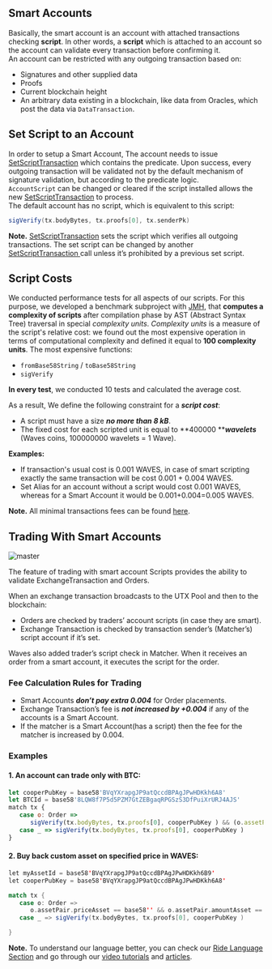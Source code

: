 ## Smart Accounts

Basically, the smart account is an account with attached transactions checking **script**. In other words, a **script** which is attached to an account so the account can validate every transaction before confirming it.  
An account can be restricted with any outgoing transaction based on:

* Signatures and other supplied data
* Proofs
* Current blockchain height
* An arbitrary data existing in a blockchain, like data from Oracles, which post the data via `DataTransaction`.

## Set Script to an Account

In order to setup a Smart Account, The account needs to issue [SetScriptTransaction](https://wavesplatform.github.io/waves-transactions/globals.html#setscript) which contains the predicate. Upon success, every outgoing transaction will be validated not by the default mechanism of signature validation, but according to the predicate logic.  
`AccountScript` can be changed or cleared if the script installed allows the new [SetScriptTransaction](https://wavesplatform.github.io/waves-transactions/globals.html#setscript) to process.  
The default account has no script, which is equivalent to this script:

```scala
sigVerify(tx.bodyBytes, tx.proofs[0], tx.senderPk)
```

**Note.** [SetScriptTransaction](https://wavesplatform.github.io/waves-transactions/globals.html#setscript) sets the script which verifies all outgoing transactions. The set script can be changed by another [SetScriptTransaction ](https://wavesplatform.github.io/waves-transactions/globals.html#setscript)call unless it’s prohibited by a previous set script.

## Script Costs

We conducted performance tests for all aspects of our scripts. For this purpose, we developed a benchmark subproject with [JMH](http://openjdk.java.net/projects/code-tools/jmh/), that **computes a complexity of scripts** after compilation phase by AST \(Abstract Syntax Tree\) traversal in special _complexity units_. _Complexity units_ is a measure of the script's relative cost: we found out the most expensive operation in terms of computational complexity and defined it equal to **100 complexity units**. The most expensive functions:

* `fromBase58String` / `toBase58String`
* `sigVerify`

**In every test**, we conducted 10 tests and calculated the average cost.

As a result, We define the following constraint for a _**script cost**_:

* A script must have a size _**no more than 8 kB**_.
* The fixed cost for each scripted unit is equal to **400000 **_**wavelets**_ \(Waves coins, 100000000 wavelets = 1 Wave\).

**Examples:**

* If transaction's usual cost is 0.001 WAVES, in case of smart scripting exactly the same transaction will be cost 0.001 + 0.004 WAVES.
* Set Alias for an account without a script would cost 0.001 WAVES, whereas for a Smart Account it would be 0.001+0.004=0.005 WAVES.

**Note.** All minimal transactions fees can be found [here](/en/blockchain/transaction/transaction-fee).

## Trading With Smart Accounts

![master](https://img.shields.io/badge/node->%3D0.15.0-4bc51d.svg)

The feature of trading with smart account Scripts provides the ability to validate ExchangeTransaction and Orders.

When an exchange transaction broadcasts to the UTX Pool and then to the blockchain:

* Orders are checked by traders’ account scripts \(in case they are smart\).
* Exchange Transaction is checked by transaction sender’s \(Matcher’s\) script account if it’s set.

Waves also added trader’s script check in Matcher. When it receives an order from a smart account, it executes the script for the order.

### Fee Calculation Rules for Trading

* Smart Accounts _**don’t pay extra 0.004**_ for Order placements.
* Exchange Transaction’s fee is _**not increased by +0.004**_ if any of the accounts is a Smart Account.
* If the matcher is a Smart Account\(has a script\) then the fee for the matcher is increased by 0.004.

### Examples

#### 1. An account can trade only with BTC:

```js
let cooperPubKey = base58'BVqYXrapgJP9atQccdBPAgJPwHDKkh6A8'
let BTCId = base58'8LQW8f7P5d5PZM7GtZEBgaqRPGSzS3DfPuiXrURJ4AJS'
match tx {
   case o: Order =>
      sigVerify(tx.bodyBytes, tx.proofs[0], cooperPubKey ) && (o.assetPair.priceAsset == BTCId || o.assetPair.amountAsset == BTCId)
   case _ => sigVerify(tx.bodyBytes, tx.proofs[0], cooperPubKey )
}
```

#### 2. Buy back custom asset on specified price in WAVES:

```scala
let myAssetId = base58'BVqYXrapgJP9atQccdBPAgJPwHDKkh6B9'
let cooperPubKey = base58'BVqYXrapgJP9atQccdBPAgJPwHDKkh6A8'

match tx {
   case o: Order =>
      o.assetPair.priceAsset == base58'' && o.assetPair.amountAsset == myAssetId && o.price == 500000 && o.amount == 1000 && o.orderType == Buy
   case _ => sigVerify(tx.bodyBytes, tx.proofs[0], cooperPubKey )

}
```

**Note.** To understand our language better, you can check our [Ride Language Section](/en/ride) and go through our [video tutorials](/en/building-apps/smart-contracts/video-tutorials) and [articles](/en/building-apps/smart-contracts/articles-on-dapps).

